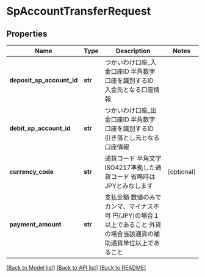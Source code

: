 # SpAccountTransferRequest

## Properties
Name | Type | Description | Notes
------------ | ------------- | ------------- | -------------
**deposit_sp_account_id** | **str** | つかいわけ口座_入金口座ID 半角数字 口座を識別するID　入金先となる口座情報  | 
**debit_sp_account_id** | **str** | つかいわけ口座_出金口座ID 半角数字 口座を識別するID　引き落とし元となる口座情報  | 
**currency_code** | **str** | 通貨コード 半角文字 ISO4217準拠した通貨コード 省略時はJPYとみなします  | [optional] 
**payment_amount** | **str** | 支払金額 数値のみでカンマ、マイナス不可 円(JPY)の場合１以上であること 外貨の場合当該通貨の補助通貨単位以上であること  | 

[[Back to Model list]](../README.md#documentation-for-models) [[Back to API list]](../README.md#documentation-for-api-endpoints) [[Back to README]](../README.md)


